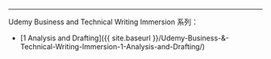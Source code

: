 ---
Udemy Business and Technical Writing Immersion 系列：
* [1 Analysis and Drafting]({{ site.baseurl }}/Udemy-Business-&-Technical-Writing-Immersion-1-Analysis-and-Drafting/)